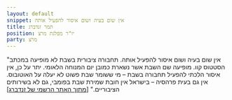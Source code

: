 ```yaml
---
layout: default
snippet: אין שום בעיה ושום איסור להפעיל אותה
title: תמר זנדברג
position: יו"ר מפלגת מרצ
party: מרצ
---
```


"אין שום בעיה ושום איסור להפעיל אותה. תחבורה ציבורית בשבת לא מופיעה במכתב הסטטוס קוו. מופיעה שם השבת אשר נשארת כמובן יום המנוחה הלאומי. יתר על כן, אין איסור הלכתי להפעיל תחבורה בשבת – מי ששומר שבת פשוט לא יעלה על האוטובוס. אין גם בעית פרהסיה – בישראל אין חובת שמירת שבת בפומבי, גם לא בשירותים הציבוריים." [[מתוך האתר הרשמי של זנדברג](https://tamarzandberg.co.il/archives/4152)]

